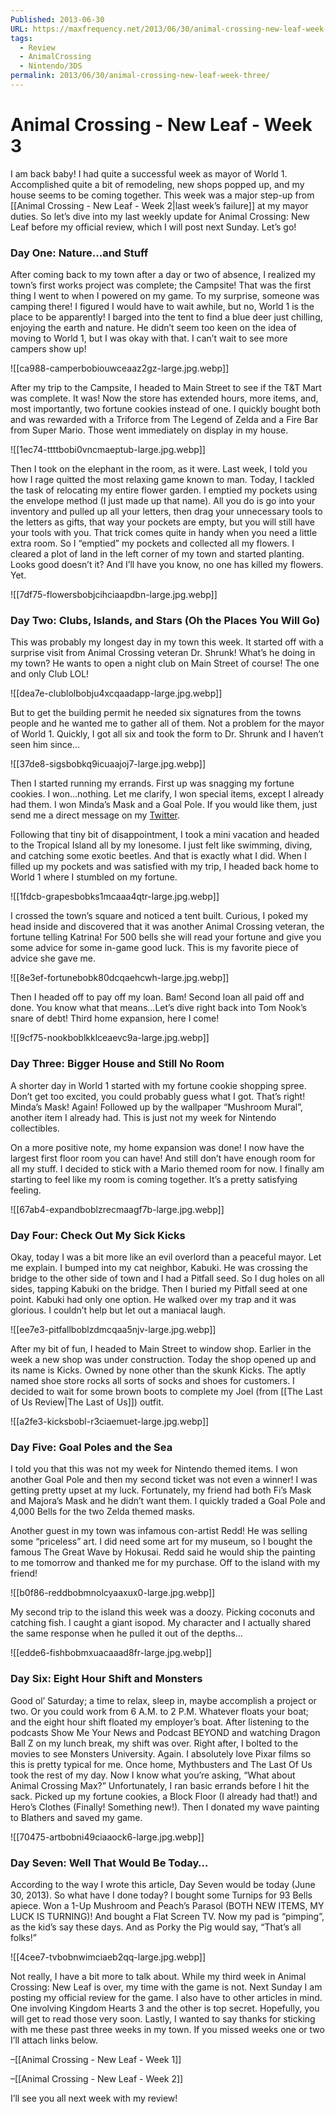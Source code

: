 ```yaml
---
Published: 2013-06-30
URL: https://maxfrequency.net/2013/06/30/animal-crossing-new-leaf-week-three/
tags:
  - Review
  - AnimalCrossing
  - Nintendo/3DS
permalink: 2013/06/30/animal-crossing-new-leaf-week-three/
---
```

# Animal Crossing - New Leaf - Week 3

I am back baby! I had quite a successful week as mayor of World 1. Accomplished quite a bit of remodeling, new shops popped up, and my house seems to be coming together. This week was a major step-up from [[Animal Crossing - New Leaf - Week 2|last week’s failure]] at my mayor duties. So let’s dive into my last weekly update for Animal Crossing: New Leaf before my official review, which I will post next Sunday. Let’s go!

### Day One: Nature…and Stuff

After coming back to my town after a day or two of absence, I realized my town’s first works project was complete; the Campsite! That was the first thing I went to when I powered on my game. To my surprise, someone was camping there! I figured I would have to wait awhile, but no, World 1 is the place to be apparently! I barged into the tent to find a blue deer just chilling, enjoying the earth and nature. He didn’t seem too keen on the idea of moving to World 1, but I was okay with that. I can’t wait to see more campers show up!

![[ca988-camperbobiouwceaaz2gz-large.jpg.webp]]

After my trip to the Campsite, I headed to Main Street to see if the T&T Mart was complete. It was! Now the store has extended hours, more items, and, most importantly, two fortune cookies instead of one. I quickly bought both and was rewarded with a Triforce from The Legend of Zelda and a Fire Bar from Super Mario. Those went immediately on display in my house.

![[1ec74-ttttbobi0vncmaeptub-large.jpg.webp]]

Then I took on the elephant in the room, as it were. Last week, I told you how I rage quitted the most relaxing game known to man. Today, I tackled the task of relocating my entire flower garden. I emptied my pockets using the envelope method (I just made up that name). All you do is go into your inventory and pulled up all your letters, then drag your unnecessary tools to the letters as gifts, that way your pockets are empty, but you will still have your tools with you. That trick comes quite in handy when you need a little extra room. So I “emptied” my pockets and collected all my flowers. I cleared a plot of land in the left corner of my town and started planting. Looks good doesn’t it? And I’ll have you know, no one has killed my flowers. Yet.

![[7df75-flowersbobjcihciaapdbn-large.jpg.webp]]

### Day Two: Clubs, Islands, and Stars (Oh the Places You Will Go)

This was probably my longest day in my town this week. It started off with a surprise visit from Animal Crossing veteran Dr. Shrunk! What’s he doing in my town? He wants to open a night club on Main Street of course! The one and only Club LOL!

![[dea7e-clublolbobju4xcqaadapp-large.jpg.webp]]

But to get the building permit he needed six signatures from the towns people and he wanted me to gather all of them. Not a problem for the mayor of World 1. Quickly, I got all six and took the form to Dr. Shrunk and I haven’t seen him since…

![[37de8-sigsbobkq9icuaajoj7-large.jpg.webp]]

Then I started running my errands. First up was snagging my fortune cookies. I won…nothing. Let me clarify, I won special items, except I already had them. I won Minda’s Mask and a Goal Pole. If you would like them, just send me a direct message on my [Twitter](https://twitter.com/GoLeftGaming).

Following that tiny bit of disappointment, I took a mini vacation and headed to the Tropical Island all by my lonesome. I just felt like swimming, diving, and catching some exotic beetles. And that is exactly what I did. When I filled up my pockets and was satisfied with my trip, I headed back home to World 1 where I stumbled on my fortune.

![[1fdcb-grapesbobks1mcaaa4qtr-large.jpg.webp]]

I crossed the town’s square and noticed a tent built. Curious, I poked my head inside and discovered that it was another Animal Crossing veteran, the fortune telling Katrina! For 500 bells she will read your fortune and give you some advice for some in-game good luck. This is my favorite piece of advice she gave me.

![[8e3ef-fortunebobk80dcqaehcwh-large.jpg.webp]]

Then I headed off to pay off my loan. Bam! Second loan all paid off and done. You know what that means…Let’s dive right back into Tom Nook’s snare of debt! Third home expansion, here I come!

![[9cf75-nookboblkklceaevc9a-large.jpg.webp]]

### Day Three: Bigger House and Still No Room

A shorter day in World 1 started with my fortune cookie shopping spree. Don’t get too excited, you could probably guess what I got. That’s right! Minda’s Mask! Again! Followed up by the wallpaper “Mushroom Mural”, another item I already had. This is just not my week for Nintendo collectibles.

On a more positive note, my home expansion was done! I now have the largest first floor room you can have! And still don’t have enough room for all my stuff. I decided to stick with a Mario themed room for now. I finally am starting to feel like my room is coming together. It’s a pretty satisfying feeling.

![[67ab4-expandboblzrecmaagf7b-large.jpg.webp]]

### Day Four: Check Out My Sick Kicks

Okay, today I was a bit more like an evil overlord than a peaceful mayor. Let me explain. I bumped into my cat neighbor, Kabuki. He was crossing the bridge to the other side of town and I had a Pitfall seed. So I dug holes on all sides, tapping Kabuki on the bridge. Then I buried my Pitfall seed at one point. Kabuki had only one option. He walked over my trap and it was glorious. I couldn’t help but let out a maniacal laugh.

![[ee7e3-pitfallboblzdmcqaa5njv-large.jpg.webp]]

After my bit of fun, I headed to Main Street to window shop. Earlier in the week a new shop was under construction. Today the shop opened up and its name is Kicks. Owned by none other than the skunk Kicks. The aptly named shoe store rocks all sorts of socks and shoes for customers. I decided to wait for some brown boots to complete my Joel (from [[The Last of Us Review|The Last of Us]]) outfit.

![[a2fe3-kicksbobl-r3ciaemuet-large.jpg.webp]]

### Day Five: Goal Poles and the Sea

I told you that this was not my week for Nintendo themed items. I won another Goal Pole and then my second ticket was not even a winner! I was getting pretty upset at my luck. Fortunately, my friend had both Fi’s Mask and Majora’s Mask and he didn’t want them. I quickly traded a Goal Pole and 4,000 Bells for the two Zelda themed masks.

Another guest in my town was infamous con-artist Redd! He was selling some “priceless” art. I did need some art for my museum, so I bought the famous The Great Wave by Hokusai. Redd said he would ship the painting to me tomorrow and thanked me for my purchase. Off to the island with my friend!

![[b0f86-reddbobmnolcyaaxux0-large.jpg.webp]]

My second trip to the island this week was a doozy. Picking coconuts and catching fish. I caught a giant isopod. My character and I actually shared the same response when he pulled it out of the depths…

![[edde6-fishbobmxuacaaad8fr-large.jpg.webp]]

### Day Six: Eight Hour Shift and Monsters

Good ol’ Saturday; a time to relax, sleep in, maybe accomplish a project or two. Or you could work from 6 A.M. to 2 P.M. Whatever floats your boat; and the eight hour shift floated my employer’s boat. After listening to the podcasts Show Me Your News and Podcast BEYOND and watching Dragon Ball Z on my lunch break, my shift was over. Right after, I bolted to the movies to see Monsters University. Again. I absolutely love Pixar films so this is pretty typical for me. Once home, Mythbusters and The Last Of Us took the rest of my day. Now I know what you’re asking, “What about Animal Crossing Max?” Unfortunately, I ran basic errands before I hit the sack. Picked up my fortune cookies, a Block Floor (I already had that!) and Hero’s Clothes (Finally! Something new!). Then I donated my wave painting to Blathers and saved my game.

![[70475-artbobni49ciaaock6-large.jpg.webp]]

### Day Seven: Well That Would Be Today…

According to the way I wrote this article, Day Seven would be today (June 30, 2013). So what have I done today? I bought some Turnips for 93 Bells apiece. Won a 1-Up Mushroom and Peach’s Parasol (BOTH NEW ITEMS, MY LUCK IS TURNING)! And bought a Flat Screen TV. Now my pad is “pimping”, as the kid’s say these days. And as Porky the Pig would say, “That’s all folks!”

![[4cee7-tvbobnwimciaeb2qq-large.jpg.webp]]

Not really, I have a bit more to talk about. While my third week in Animal Crossing: New Leaf is over, my time with the game is not. Next Sunday I am posting my official review for the game. I also have to other articles in mind. One involving Kingdom Hearts 3 and the other is top secret. Hopefully, you will get to read those very soon. Lastly, I wanted to say thanks for sticking with me these past three weeks in my town. If you missed weeks one or two I’ll attach links below.

–[[Animal Crossing - New Leaf - Week 1]]

–[[Animal Crossing - New Leaf - Week 2]]

I’ll see you all next week with my review!